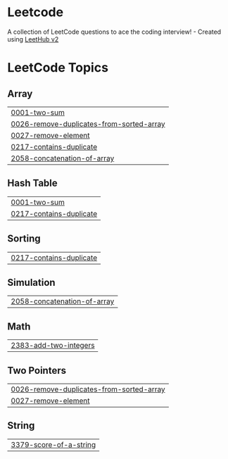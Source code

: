 # Leetcode
A collection of LeetCode questions to ace the coding interview! - Created using [LeetHub v2](https://github.com/arunbhardwaj/LeetHub-2.0)

<!---LeetCode Topics Start-->
# LeetCode Topics
## Array
|  |
| ------- |
| [0001-two-sum](https://github.com/noushal/Leetcode/tree/master/0001-two-sum) |
| [0026-remove-duplicates-from-sorted-array](https://github.com/noushal/Leetcode/tree/master/0026-remove-duplicates-from-sorted-array) |
| [0027-remove-element](https://github.com/noushal/Leetcode/tree/master/0027-remove-element) |
| [0217-contains-duplicate](https://github.com/noushal/Leetcode/tree/master/0217-contains-duplicate) |
| [2058-concatenation-of-array](https://github.com/noushal/Leetcode/tree/master/2058-concatenation-of-array) |
## Hash Table
|  |
| ------- |
| [0001-two-sum](https://github.com/noushal/Leetcode/tree/master/0001-two-sum) |
| [0217-contains-duplicate](https://github.com/noushal/Leetcode/tree/master/0217-contains-duplicate) |
## Sorting
|  |
| ------- |
| [0217-contains-duplicate](https://github.com/noushal/Leetcode/tree/master/0217-contains-duplicate) |
## Simulation
|  |
| ------- |
| [2058-concatenation-of-array](https://github.com/noushal/Leetcode/tree/master/2058-concatenation-of-array) |
## Math
|  |
| ------- |
| [2383-add-two-integers](https://github.com/noushal/Leetcode/tree/master/2383-add-two-integers) |
## Two Pointers
|  |
| ------- |
| [0026-remove-duplicates-from-sorted-array](https://github.com/noushal/Leetcode/tree/master/0026-remove-duplicates-from-sorted-array) |
| [0027-remove-element](https://github.com/noushal/Leetcode/tree/master/0027-remove-element) |
## String
|  |
| ------- |
| [3379-score-of-a-string](https://github.com/noushal/Leetcode/tree/master/3379-score-of-a-string) |
<!---LeetCode Topics End-->